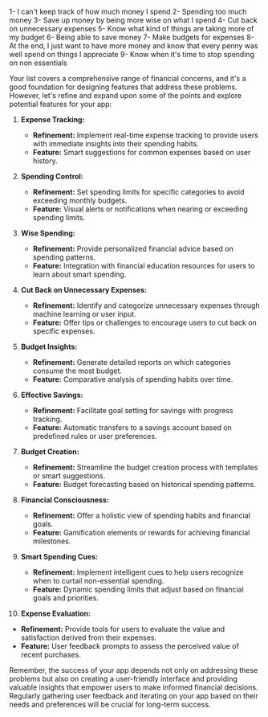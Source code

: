 1- I can't keep track of how much money I spend
2- Spending too much money
3- Save up money by being more wise on what I spend
4- Cut back on unnecessary expenses
5- Know what kind of things are taking more of my budget
6- Being able to save money
7- Make budgets for expenses
8- At the end, I just want to have more money and know that every penny was well spend on things I appreciate 
9- Know when it's time to stop spending on non essentials


Your list covers a comprehensive range of financial concerns, and it's a good foundation for designing features that address these problems. However, let's refine and expand upon some of the points and explore potential features for your app:

1. **Expense Tracking:**
   - **Refinement:** Implement real-time expense tracking to provide users with immediate insights into their spending habits.
   - **Feature:** Smart suggestions for common expenses based on user history.

2. **Spending Control:**
   - **Refinement:** Set spending limits for specific categories to avoid exceeding monthly budgets.
   - **Feature:** Visual alerts or notifications when nearing or exceeding spending limits.

3. **Wise Spending:**
   - **Refinement:** Provide personalized financial advice based on spending patterns.
   - **Feature:** Integration with financial education resources for users to learn about smart spending.

4. **Cut Back on Unnecessary Expenses:**
   - **Refinement:** Identify and categorize unnecessary expenses through machine learning or user input.
   - **Feature:** Offer tips or challenges to encourage users to cut back on specific expenses.

5. **Budget Insights:**
   - **Refinement:** Generate detailed reports on which categories consume the most budget.
   - **Feature:** Comparative analysis of spending habits over time.

6. **Effective Savings:**
   - **Refinement:** Facilitate goal setting for savings with progress tracking.
   - **Feature:** Automatic transfers to a savings account based on predefined rules or user preferences.

7. **Budget Creation:**
   - **Refinement:** Streamline the budget creation process with templates or smart suggestions.
   - **Feature:** Budget forecasting based on historical spending patterns.

8. **Financial Consciousness:**
   - **Refinement:** Offer a holistic view of spending habits and financial goals.
   - **Feature:** Gamification elements or rewards for achieving financial milestones.

9. **Smart Spending Cues:**
   - **Refinement:** Implement intelligent cues to help users recognize when to curtail non-essential spending.
   - **Feature:** Dynamic spending limits that adjust based on financial goals and priorities.

10. **Expense Evaluation:**
   - **Refinement:** Provide tools for users to evaluate the value and satisfaction derived from their expenses.
   - **Feature:** User feedback prompts to assess the perceived value of recent purchases.

Remember, the success of your app depends not only on addressing these problems but also on creating a user-friendly interface and providing valuable insights that empower users to make informed financial decisions. Regularly gathering user feedback and iterating on your app based on their needs and preferences will be crucial for long-term success.